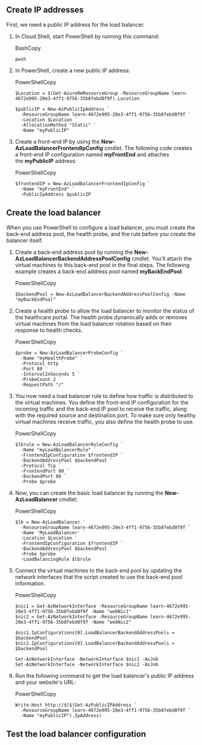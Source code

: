 ## Create IP addresses

First, we need a public IP address for the load balancer.

1. In Cloud Shell, start PowerShell by running this command:
    
    BashCopy
    
    ```
    pwsh
    ```
    
2. In PowerShell, create a new public IP address:
    
    PowerShellCopy
    
    ```
    $Location = $(Get-AzureRmResourceGroup -ResourceGroupName learn-4672e995-20e3-4ff1-9756-35b8febd8f9f).Location
    
    $publicIP = New-AzPublicIpAddress `
      -ResourceGroupName learn-4672e995-20e3-4ff1-9756-35b8febd8f9f `
      -Location $Location `
      -AllocationMethod "Static" `
      -Name "myPublicIP"
    ```
    
3. Create a front-end IP by using the **New-AzLoadBalancerFrontendIpConfig** cmdlet. The following code creates a front-end IP configuration named **myFrontEnd** and attaches the **myPublicIP** address:
    
    PowerShellCopy
    
    ```
    $frontendIP = New-AzLoadBalancerFrontendIpConfig `
      -Name "myFrontEnd" `
      -PublicIpAddress $publicIP
    ```
    

## Create the load balancer

When you use PowerShell to configure a load balancer, you must create the back-end address pool, the health probe, and the rule before you create the balancer itself.

1. Create a back-end address pool by running the **New-AzLoadBalancerBackendAddressPoolConfig** cmdlet. You'll attach the virtual machines to this back-end pool in the final steps. The following example creates a back-end address pool named **myBackEndPool**:
    
    PowerShellCopy
    
    ```
    $backendPool = New-AzLoadBalancerBackendAddressPoolConfig -Name "myBackEndPool"
    ```
    
2. Create a health probe to allow the load balancer to monitor the status of the healthcare portal. The health probe dynamically adds or removes virtual machines from the load balancer rotation based on their response to health checks.
    
    PowerShellCopy
    
    ```
    $probe = New-AzLoadBalancerProbeConfig `
      -Name "myHealthProbe" `
      -Protocol http `
      -Port 80 `
      -IntervalInSeconds 5 `
      -ProbeCount 2 `
      -RequestPath "/"
    ```
    
3. You now need a load balancer rule to define how traffic is distributed to the virtual machines. You define the front-end IP configuration for the incoming traffic and the back-end IP pool to receive the traffic, along with the required source and destination port. To make sure only healthy virtual machines receive traffic, you also define the health probe to use.
    
    PowerShellCopy
    
    ```
    $lbrule = New-AzLoadBalancerRuleConfig `
      -Name "myLoadBalancerRule" `
      -FrontendIpConfiguration $frontendIP `
      -BackendAddressPool $backendPool `
      -Protocol Tcp `
      -FrontendPort 80 `
      -BackendPort 80 `
      -Probe $probe
    ```
    
4. Now, you can create the basic load balancer by running the **New-AzLoadBalancer** cmdlet:
    
    PowerShellCopy
    
    ```
    $lb = New-AzLoadBalancer `
      -ResourceGroupName learn-4672e995-20e3-4ff1-9756-35b8febd8f9f `
      -Name 'MyLoadBalancer' `
      -Location $Location `
      -FrontendIpConfiguration $frontendIP `
      -BackendAddressPool $backendPool `
      -Probe $probe `
      -LoadBalancingRule $lbrule
    ```
    
5. Connect the virtual machines to the back-end pool by updating the network interfaces that the script created to use the back-end pool information.
    
    PowerShellCopy
    
    ```
    $nic1 = Get-AzNetworkInterface -ResourceGroupName learn-4672e995-20e3-4ff1-9756-35b8febd8f9f -Name "webNic1"
    $nic2 = Get-AzNetworkInterface -ResourceGroupName learn-4672e995-20e3-4ff1-9756-35b8febd8f9f -Name "webNic2"
    
    $nic1.IpConfigurations[0].LoadBalancerBackendAddressPools = $backendPool
    $nic2.IpConfigurations[0].LoadBalancerBackendAddressPools = $backendPool
    
    Set-AzNetworkInterface -NetworkInterface $nic1 -AsJob
    Set-AzNetworkInterface -NetworkInterface $nic2 -AsJob
    ```
    
6. Run the following command to get the load balancer's public IP address and your website's URL:
    
    PowerShellCopy
    
    ```
    Write-Host http://$($(Get-AzPublicIPAddress `
      -ResourceGroupName learn-4672e995-20e3-4ff1-9756-35b8febd8f9f `
      -Name "myPublicIP").IpAddress)
    ```
    

## Test the load balancer configuration